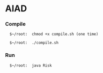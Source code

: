 # AIAD

### Compile

```
  $~/root:  chmod +x compile.sh (one time)

  $~/root:  ./compile.sh
```

### Run

```
  $~/root:  java Risk
```

